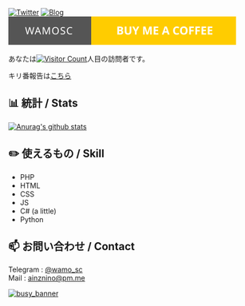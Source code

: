[![Twitter](https://img.shields.io/twitter/follow/scgame_m?color=%231DA1F2&style=for-the-badge)](https://twitter.com/scgame_m)
[![Blog](https://img.shields.io/badge/Blog-Acto-fd9827?style=for-the-badge)](https://blog.wmsci.com)
[![Buy me a coffee](https://raw.githubusercontent.com/opera7133/opera7133/4e4937714cbedb5633289d270165e39301584541/buymecoffee.svg)](https://www.buymeacoffee.com/wamosc)

あなたは[![Visitor Count](https://profile-counter.glitch.me/opera7133/count.svg)](#)人目の訪問者です。

キリ番報告は[こちら](https://github.com/opera7133/opera7133/discussions/3)

## :bar_chart: 統計 / Stats

[![Anurag's github stats](https://github-readme-stats.vercel.app/api?username=opera7133&show_icons=true&theme=vue-dark)](https://github.com/anuraghazra/github-readme-stats)

## :pencil2: 使えるもの / Skill

- PHP
- HTML
- CSS
- JS
- C# (a little)
- Python

## :mailbox: お問い合わせ / Contact

Telegram : [@wamo_sc](https://t.me/wamo_sc)  
Mail : [ainznino@pm.me](mailto:ainznino@pm.me)

[![busy_banner](https://user-images.githubusercontent.com/39876629/87847438-4eb0e980-c913-11ea-9916-180535186a13.png)](#)
